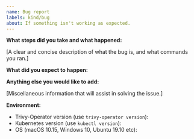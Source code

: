 ```yaml
---
name: Bug report
labels: kind/bug
about: If something isn't working as expected.
---
```


**What steps did you take and what happened:**

[A clear and concise description of what the bug is, and what commands you ran.]

**What did you expect to happen:**

**Anything else you would like to add:**

[Miscellaneous information that will assist in solving the issue.]

**Environment:**

- Trivy-Operator version (use `trivy-operator version`):
- Kubernetes version (use `kubectl version`):
- OS (macOS 10.15, Windows 10, Ubuntu 19.10 etc):
